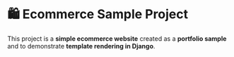 # 🛍️ Ecommerce Sample Project

This project is a **simple ecommerce website** created as a **portfolio sample** and to demonstrate **template rendering in Django**.
